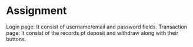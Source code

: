 # Assignment
Login page: It consist of username/email and password fields. Transaction page: It consist of the records pf deposit and withdraw along with their buttons.
